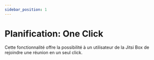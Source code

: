 ```yaml
---
sidebar_position: 1
---
```


# Planification: One Click


Cette fonctionnalité offre la possibilité à un utilisateur de la Jitsi Box de rejoindre une réunion en un seul click.
